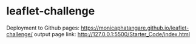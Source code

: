 # leaflet-challenge  
Deployment to Github pages: 
https://monicaphatangare.github.io/leaflet-challenge/
output page link: http://127.0.0.1:5500/Starter_Code/index.html



